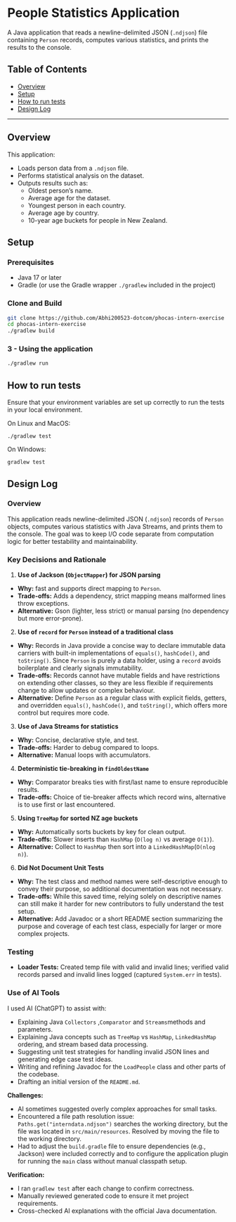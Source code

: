 
# People Statistics Application

A Java application that reads a newline-delimited JSON (`.ndjson`) file containing `Person` records, computes various statistics, and prints the results to the console.

## Table of Contents
- [Overview](#overview)
- [Setup](#setup)
- [How to run tests](#how-to-run-tests)
- [Design Log](#design-log)

---  

## Overview

This application:
- Loads person data from a `.ndjson` file.
- Performs statistical analysis on the dataset.
- Outputs results such as:
  - Oldest person’s name.
  - Average age for the dataset.
  - Youngest person in each country.
  - Average age by country.
  - 10-year age buckets for people in New Zealand.

## Setup

### Prerequisites
- Java 17 or later
- Gradle (or use the Gradle wrapper `./gradlew` included in the project)

### Clone and Build
```bash  
git clone https://github.com/Abhi200523-dotcom/phocas-intern-exercise  
cd phocas-intern-exercise  
./gradlew build 
```


### 3 - Using the application
```bash  
./gradlew run 
```

## How to run tests
Ensure that your environment variables are set up correctly to run the tests  
in your local environment.

On Linux and MacOS:
```  
./gradlew test  
```  

On Windows:

```  
gradlew test  
```

## Design Log

### Overview
This application reads newline-delimited JSON (`.ndjson`) records of `Person` objects, computes various statistics with Java Streams, and prints them to the console. The goal was to keep I/O code separate from computation logic for better testability and maintainability.

### Key Decisions and Rationale

1. **Use of Jackson (`ObjectMapper`) for JSON parsing**
  - **Why:** fast and supports direct mapping to `Person`.
  - **Trade-offs:** Adds a dependency, strict mapping means malformed lines throw exceptions.
  - **Alternative:** Gson (lighter, less strict) or manual parsing (no dependency but more error-prone).

2. **Use of `record` for `Person` instead of a traditional class**
  - **Why:** Records in Java provide a concise way to declare immutable data carriers with built-in implementations of `equals()`, `hashCode()`, and `toString()`. Since `Person` is purely a data holder, using a `record` avoids boilerplate and clearly signals immutability.
  - **Trade-offs:** Records cannot have mutable fields and have restrictions on extending other classes, so they are less flexible if requirements change to allow updates or complex behaviour.
  - **Alternative:** Define `Person` as a regular class with explicit fields, getters, and overridden `equals()`, `hashCode()`, and `toString()`, which offers more control but requires more code.

3. **Use of Java Streams for statistics**
  - **Why:** Concise, declarative style, and test.
  - **Trade-offs:** Harder to debug compared to  loops.
  - **Alternative:** Manual loops with accumulators.

4. **Deterministic tie-breaking in `findOldestName`**
  - **Why:** Comparator breaks ties with first/last name to ensure reproducible results.
  - **Trade-offs:** Choice of tie-breaker affects which record wins, alternative is to use first or last encountered.

5. **Using `TreeMap` for sorted NZ age buckets**
  - **Why:** Automatically sorts buckets by key for clean output.
  - **Trade-offs:** Slower inserts than `HashMap` (`O(log n)` vs average `O(1)`).
  - **Alternative:** Collect to `HashMap` then sort into a `LinkedHashMap`(`O(nlog n)`).

6. **Did Not Document Unit Tests**
  - **Why:** The test class and method names were self-descriptive enough to convey their purpose, so additional documentation was not necessary.
  - **Trade-offs:** While this saved time, relying solely on descriptive names can still make it harder for new contributors to fully understand the test setup.
  - **Alternative:** Add Javadoc or a short README section summarizing the purpose and coverage of each test class, especially for larger or more complex projects.


### Testing
- **Loader Tests:** Created temp file with valid and invalid lines; verified valid records parsed and invalid lines logged (captured `System.err` in tests).

### Use of AI Tools
I used AI (ChatGPT) to assist with:
- Explaining Java `Collectors` ,`Comparator` and `Streams`methods and parameters.
- Explaining Java concepts such as `TreeMap` vs `HashMap`, `LinkedHashMap` ordering, and stream based data processing.
- Suggesting unit test strategies for handling invalid JSON lines and generating edge case test ideas.
- Writing and refining Javadoc for the `LoadPeople` class and other parts of the codebase.
- Drafting an initial version of the `README.md`.

**Challenges:**
- AI sometimes suggested overly complex approaches for small tasks.
- Encountered a file path resolution issue: `Paths.get("interndata.ndjson")` searches the working directory, but the file was located in `src/main/resources`. Resolved by  moving the file to the working directory.
- Had to adjust the `build.gradle` file to ensure dependencies (e.g., Jackson) were included correctly and to configure the application plugin for running the `main` class without manual classpath setup.


**Verification:**
- I ran `gradlew test` after each change to confirm correctness.
- Manually reviewed generated code to ensure it met project requirements.
- Cross-checked AI explanations with the official Java documentation.
